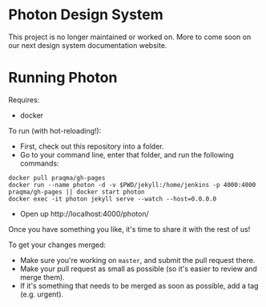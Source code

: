 # Photon Design System

This project is no longer maintained or worked on. More to come soon on our next design system documentation website.

# Running Photon

Requires:
* docker

To run (with hot-reloading!):
* First, check out this repository into a folder.
* Go to your command line, enter that folder, and run the following commands:
```
docker pull praqma/gh-pages
docker run --name photon -d -v $PWD/jekyll:/home/jenkins -p 4000:4000 praqma/gh-pages || docker start photon
docker exec -it photon jekyll serve --watch --host=0.0.0.0
```
* Open up http://localhost:4000/photon/

Once you have something you like, it's time to share it with the rest of us!

To get your changes merged:
* Make sure you're working on `master`, and submit the pull request there.
* Make your pull request as small as possible (so it's easier to review and merge them).
* If it's something that needs to be merged as soon as possible, add a tag (e.g. urgent).
